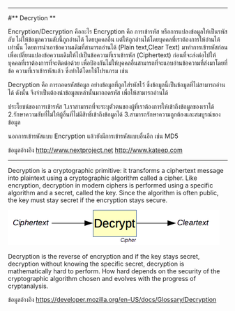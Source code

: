
-------------------------

#** Decrytion **

Encryption/Decryption คืออะไร
Encryption คือ  การเข้ารหัส หรือการแปลงข้อมูลให้เป็นรหัสลับ ไม่ให้ข้อมูลความลับนี้ถูกอ่านได้ โดยบุคคลอื่น แต่ให้ถูกอ่านได้โดยบุคคลที่เราต้องการให้อ่านได้เท่านั้น โดยการนำเอาข้อความเดิมที่สามารถอ่านได้ (Plain text,Clear Text) มาทำการเข้ารหัสก่อน เพื่อเปลี่ยนแปลงข้อความเดิมให้ไปเป็นข้อความที่เราเข้ารหัส (Ciphertext) ก่อนที่จะส่งต่อไปให้บุคคลที่เราต้องการที่จะติดต่อด้วย เพื่อป้องกันไม่ให้บุคคลอื่นสามารถที่จะแอบอ่านข้อความที่ส่งมาโดยที่ข้อ ความที่เราเข้ารหัสแล้ว ซึ่งทำได้โดยใช้โปรแกรม เช่น 

Decryption คือ การถอดรหัสข้อมูล อย่างข้อมูลที่ถูกใส่รหัสไว้ ซึ่งข้อมูลนี้เป็นข้อมูลที่ไม่สามารถอ่านได้ ดังนั้น จึงจำเป็นต้องนำข้อมูลเหล่านั้นมาถอดรหัส เพื่อให้สามารถอ่านได้

ประโยชน์ของการเข้ารหัส
1.เราสามารถที่จะระบุตัวตนของผู้ที่เราต้องการให้เข้าถึงข้อมูลของเราได้
2.รักษาความลับที่ไม่ให้ผู้อื่นที่ไม่มีสิทธิ์เข้าถึงข้อมูลได้
3.สามารถรักษาความถูกต้องและสมบูรณ์ของข้อมูล

นอกการเข้ารหัสแบบ Encryption แล้วยังมีการเข้ารหัสแบบอื่นอีก เช่น MD5

ข้อมูลอ้างอิง
http://www.nextproject.net
http://www.kateep.com

--------------------------

Decryption is a cryptographic primitive: it transforms a ciphertext message into plaintext using a cryptographic algorithm called a cipher. Like encryption, decryption in modern ciphers is performed using a specific algorithm and a secret, called the key. Since the algorithm is often public, the key must stay secret if the encryption stays secure.


![Image](img/decryption.png)

Decryption is the reverse of encryption and if the key stays secret, decryption without knowing the specific secret, decryption is mathematically hard to perform. How hard depends on the security of the cryptographic algorithm chosen and evolves with the progress of cryptanalysis.



ข้อมูลอ้างอิง
https://developer.mozilla.org/en-US/docs/Glossary/Decryption
